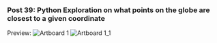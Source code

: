 ### Post 39: Python Exploration on what points on the globe are closest to a given coordinate

Preview:
![Artboard 1](https://user-images.githubusercontent.com/95094100/145222005-a8581c98-a5d1-4df6-b101-42e245a0b1f1.png)
![Artboard 1_1](https://user-images.githubusercontent.com/95094100/145222023-22076814-d1e2-4cab-8f55-56838fa6f885.png)
